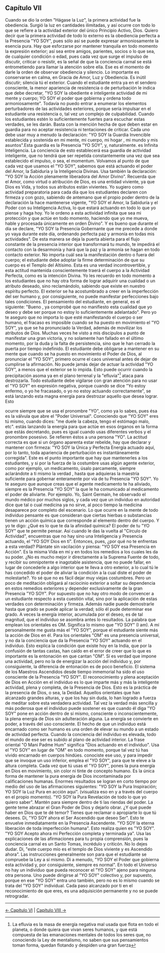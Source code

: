 ## Capítulo VII

Cuando se dio la orden "Hágase la Luz", la primera actividad fue la obediencia. Surgió la luz en cantidades ilimitadas, y así ocurre con todo lo que se refiere a la actividad exterior del único Principio Activo, Dios. Quiero decir que la primera actividad de todo lo externo es la obediencia perfecta a la Presencia "YO SOY", pues sólo así se puede expresar armoniosamente la esencia pura.
Hay que esforzarse por mantener tranquila en todo momento la expresión exterior; así sea entre amigos, parientes, socios o lo que sea, de cualquier condición o edad, pues cada vez que surge el impulso de discutir, criticar o resistir, es la señal de que la conciencia carnal se está entrometiendo para llamar la atención sobre ella. Ese es el momento de darle la orden de observar obediencia y silencio. Lo importante es conservarse en calma, en Gracia de Amor, Luz y Obediencia.
Es inútil discutir; silencia tú el exterior. Cuando el estudiante entra ya en el sendero consciente, la menor apariencia de resistencia o de perturbación le indica que debe decretar, "YO SOY la obediente e inteligente actividad de mi mente y cuerpo; YO SOY el poder que gobierna y ordena todo armoniosamente". Todavía no puedo entrar a enumerar los elementos perturbadores de las actividades exteriores, porque sería impulsar en el estudiante una resistencia o, tal vez un complejo de culpabilidad. Cuando los estudiantes estén lo suficientemente fuertes para escuchar estas verdades, se les darán. Basta con la mención hecha de que deben estar en guardia para no aceptar resistencia ni tentaciones de criticar. 
Cada uno debe usar muy a menudo la declaración: "YO SOY la Guardia Invencible establecida y sostenida en mi mente, mi cuerpo, mi hogar , mi mundo y mis asuntos".Esta guardia es la Presencia "YO SOY", y, naturalmente. es Infinita Inteligencia.
La conciencia de esto establecerá esa guardia de actividad inteligente, que no tendrá que ser repetida constantemente una vez que sea establecido el impulso, o sea, el momentum.
Volvamos al punto de que cada vez que usamos el "YO SOY", sabemos que está actuando el poder del Amor, la Sabiduría y la Inteligencia Divinas. Usa también la declaración: "YO SOY la Acción plenamente liberadora del Amor Divino". Recuerda que el Amor, como virtud o atribución de Dios, es una entidad viviente, ya que Dios es Vida, y todos sus atributos están vivientes.
Yo sugiero como actividad preparatoria para cada día que los estudiantes declaren con firmeza y con gozo, sabiendo de antemano que el propio poder dentro de la declaración la hace mantenerse vigente, "YO SOY el Amor, la Sabiduría y el Poder con su Inteligencia Activa, lo que estará actuando en todo lo que yo piense y haga hoy. Yo le ordeno a esta actividad infinita que sea mi protección y que actúe en todo momento, haciendo que yo me mueva, hable y procesada únicamente en orden Divino".
Y es bueno que durante el día se declare, "YO SOY la Presencia Gobernante que me precede a donde yo vaya durante este día, ordenando perfecta paz y armonía en todas mis actividades".
De esta manera se deja la puerta abierta para el flujo constante de la presencia interior que transformará tu mundo, te impedirá el contacto con la desarmonía y hará que la paz y la armonía se hagan en todo contacto exterior.
No importa cuál sea la manifestación dentro o fuera del cuerpo; el estudiante debe adoptar la firme determinación de que su cuerpo es el Templo del Altísimo.
Esta es una verdad incontrovertible, y esta actitud mantenida conscientemente traerá el cuerpo a la Actividad Perfecta, como es la intención Divina. Yo les recuerdo en todo momento a los estudiantes que no hay otra forma de lograr adquirir una cualidad o un atributo deseado, sino reclamándolo, sabiendo que existe en nuestro espíritu perfecto. El exterior se ha acostumbrado a creer en la imperfección del ser humano y, por consiguiente, no puede manifestar perfecciones bajo tales condiciones.
El pensamiento del estudiante, en general, es el siguiente: "Bueno , ya comprobé que no manifiesto esta cualidad que yo deseo y debe ser porque no estoy lo suficientemente adelantado". Pero yo te aseguro que no importa lo que esté manifestando el cuerpo o ser humano, el fracaso es imposible cuando se ha puesto en movimiento el "YO SOY", ya que se ha pronunciado la Verdad, además de movilizar los atributos de Dios. Muchas veces he visto a mis discípulos a punto de manifestar una gran victoria, y no solamente han fallado en el último momento, por la duda y la falta de persistencia, sino que le han cerrado la puerta por tiempo indefinido.
El estudiante debe obligarse a mantener en su mente que cuando se ha puesto en movimiento el Poder de Dios, al pronunciar el "YO SOY", primero ocurre el caos universal antes de dejar de cumplirse la afirmación. No puede jamás dejar de actuar la actividad "YO SOY", a menos que el exterior se lo impida. Esto puede ocurrir cuando la precipitación asoma ya en el plano terrenal y la "efluvia"[^4] ataca para destrozarla.
Todo estudiante debe vigilarse con gran atención para no usar el "YO SOY" en expresión negativa, porque cuando se dice "Yo estoy enfermo, o yo he fracasado, o yo no estoy actuando correctamente", se está lanzando esta magna energía para destrozar aquello que desea lograr. Esto

[^4]: La efluvia es la masa de energía negativa mal usada que flota en todo el planeta, o donde quiera que vivan seres humanos, y que está compuesta de las emanaciones mentales de todos los seres que, no conociendo la Ley de mentalismo, no saben que sus pensamientos toman forma, quedan flotando y despiden una gran fuerza

ocurre siempre que se usa el pronombre "YO", como ya lo sabes, pues ésa es la válvula que abre el "Poder Universal". Conociendo que "YO SOY" eres tú mismo, cuando dices: "me duele la cabeza, tengo el estómago malo, etc". estás lanzando la energía para que actúe en esos órganos en la forma que estás decretando, pues es igual cuando usas diferentes verbos y el pronombre posesivo. Se refieren éstos a una persona "YO". La actitud correcta es que si un órgano aparenta estar rebelde, hay que declarar y mantener con firmeza: "YO SOY la Única y Perfecta Energía actuado aquí, por lo tanto, toda apariencia de perturbación es instantáneamente corregida".
Este es el punto importante que hay que mantenerles a los estudiantes, y si por la fuerza de la costumbre usas algún agente exterior, como por ejemplo, un medicamento, úsalo parcamente, siempre aclarándote a ti mismo la verdad , hasta que adquieras la maestría suficiente para gobernar enteramente por vía de tu Presencia "YO SOY".
Yo te aseguro que aunque creas que el agente medicamento te ha aliviado, siempre es la Presencia "YO SOY" la que le ha comunicado al medicamento el poder de aliviarte. Por ejemplo. Yo, Saint Germain, he observado el mundo médico por muchos siglos, y cada vez que un individuo en autoridad dice que tal o cual medicina ya no sirve, al poco tiempo la medicina desaparece por completo del escenario. Lo que ocurre en la mente de todo individuo pensante es que consideran que ciertas hierbas o substancias tienen un acción química que corresponde al elemento dentro del cuerpo. 
Y yo te digo: ¿Qué es lo que te da la afinidad química? El poder de tu "YO SOY" que te permite pensar. Así cuando le das la vuelta al "Círculo de Actividad", encuentras que no hay sino una Inteligencia y Presencia actuando, el "YO SOY Dios en tí".
Entonces, pues, ¿por qué no te enfrentas a esta verdad? Plántate sin vacilación y piensa: "YO SOY esa Presencia en Acción". Es la misma Vida en mí y en todos los remedios a los cuales les da su poder.
¿No es mucho mejor ir directamente a la Suprema Fuente de todo, y recibir su omnipotente e inagotable asistencia, que no puede fallar, en lugar de concederle a algo interior que te lleva a otro exterior, a lo cual tú le has concedido el poder de aliviar la condición a la cual diste el poder de molestarte?.
Yo sé que no es fácil dejar muy viejas costumbres. Pero un poco de meditación obligará al raciocinio exterior a soltar su dependencia en estos remedios exteriores y depender exclusivamente de la gran Presencia "YO SOY".
Por supuesto que no hay otro modo de convencer a un estudiante respecto a esta cuestión vital, sino por la aplicación de estas verdades con determinación y firmeza. Además nadie puede demostrarle hasta que grado se puede aplicar la verdad; sólo él pude determinar ese grado. A veces la energía interior, acumulada por el deseo, es de tal magnitud, que el individuo se asombra antes lo resultados.
La palabra que emplean los orientales es OM. Significa lo mismo que "YO SOY" (I am). A mí personalmente me gusta más el "YO SOY", porque el estudiante siente más la acción de Dios en él. 
Para los orientales "OM" es una presencia universal, y no da la conciencia que da la Presencia "YO SOY" actuando en el individuo. Esto explica la condición que existe hoy en la India, que por la confusión de tantas castas, han caído en el error de creer que lo que es importante es la entonación en que cantan "OM". Sí es verdad que impone una actividad, pero no la de energizar la acción del individuo y, por consiguiente, la diferencia de entonación es de poco beneficio.
El sistema de los Maestros Ascendidos desde tiempo inmemorial ha sido el uso consciente de la Presencia "YO SOY". El reconocimiento y plena aceptación de Dios en Acción en el individuo es lo que imparte más y más la inteligente actividad, plena y completa, de la Presencia de Dios. Esto es la práctica de la presencia de Dios, o sea, la Deidad.
Aquellos orientales que han alcanzado grandes alturas, y que los hay sin duda, lo han logrado a fuerza de meditar sobre esta verdadera actividad. Tal vez la verdad más sencilla y más poderosa que el individuo puede sostener es que cuando él diga "YO SOY" pone en acción dentro de sí mismo, consciente o inconscientemente, la plena energía de Dios sin adulteración alguna. La energía se convierte en poder, a través del uso consciente. El hecho de que un individuo está encarnado como ser humano es una orden de elevar su mundo a un estado de actividad perfecta. Cuando la conciencia del individuo es elevada, todo el mundo de ese ser es subido al plano de actividad interior.
La frase oriental "O Mani Padme Hum" significa "Dios actuando en el individuo". Usa el "YO SOY" en lugar de "OM" en todo momento, porque tal vez tú has vivido encarnado en cuerpos hindúes. conociste ese uso, y para impedir que se invoque un uso inferior, emplea el "YO SOY", para que te eleve a la altura completa.
Cada vez que tú usas el "YO SOY", pones la pura energía en Dios en movimiento, sin color ni tinte de concepto humano. Es la única forma de mantener la pura energía de Dios incontaminada por calificaciones humanas. Enormes resultados se logran en corto tiempo por medio del uso de las afirmaciones siguientes: "YO SOY la Pura Inspiración; YO SOY la Luz Pura en acción aquí". (visualiza eso en y a través del cuerpo en el propio momento). "YO SOY la Pura Revelación de todo lo que yo quiero saber".
Mantén para siempre dentro de ti las riendas del poder. La gente teme abrazar el Gran Poder de Dios y dejarlo obrar. ¿Y qué puede haber en Dios que te dé temor? Tienes que reclamar o apropiarte lo que tú desees. Di, "YO SOY ahora el Ser Ascendido que deseo Ser". Esto te envuelve inmediatamente en la Presencia Ascendente.
"YO SOY la eterna liberación de toda imperfección humana". Esto realiza quien es "YO SOY".
"YO SOY Acepto ahora mi Perfección completa y terminada ya".
Usa las explicaciones de las afirmaciones para tu propia comprensión, pues la conciencia carnal es un Santo Tomas, incrédulo y criticón. No lo dejes dudar. Di, "este cuerpo mío es el templo de Dios viviente y es Ascendido ahora".
Las instrucciones generalmente son para que el estudiante se compruebe la Ley a sí mismo. Di a menudo, "YO SOY el Poder que gobierna esta actividad y, por consiguiente, siempre es normal".
En todo el Universo no hay un individuo que pueda reconocer el "YO SOY" ajeno para ninguna otra persona. Uno puede dirigirse al "YO SOY" colectivo y, por supuesto, porque en ese "YO SOY" entra uno también, pero no es lo mismo cuando se trata del "YO SOY" individual. Cada paso alcanzado por ti en el reconocimiento de que eres, es una adquisición permanente y no se puede retrogradar. 

---
[← Capítulo VI](/Capitulos/06_capitulo_6.md) | [Capítulo VIII →](/Capitulos/08_capitulo_8.md)